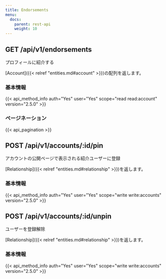 ```yaml
---
title: Endorsements
menu:
  docs:
    parent: rest-api
    weight: 10
---
```


## GET /api/v1/endorsements

プロフィールに紹介する

[Account]({{< relref "entities.md#account" >}})の配列を返します。

### 基本情報

{{< api_method_info auth="Yes" user="Yes" scope="read read:account" version="2.5.0" >}}

### ページネーション

{{< api_pagination >}}

## POST /api/v1/accounts/:id/pin

アカウントの公開ページで表示される紹介ユーザーに登録

[Relationship]({{< relref "entities.md#relationship" >}})を返します。

### 基本情報

{{< api_method_info auth="Yes" user="Yes" scope="write write:accounts" version="2.5.0" >}}

## POST /api/v1/accounts/:id/unpin

ユーザーを登録解除

[Relationship]({{< relref "entities.md#relationship" >}})を返します。

### 基本情報

{{< api_method_info auth="Yes" user="Yes" scope="write write:accounts" version="2.5.0" >}}
